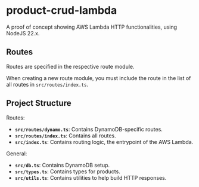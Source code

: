 # product-crud-lambda

A proof of concept showing AWS Lambda HTTP functionalities, using NodeJS 22.x.

## Routes

Routes are specified in the respective route module.

When creating a new route module, you must include the route in the list of all routes in `src/routes/index.ts`.

## Project Structure

Routes:

- **`src/routes/dynamo.ts`**: Contains DynamoDB-specific routes.
- **`src/routes/index.ts`**: Contains all routes.
- **`src/index.ts`**: Contains routing logic, the entrypoint of the AWS Lambda.

General:

- **`src/db.ts`**: Contains DynamoDB setup.
- **`src/types.ts`**: Contains types for products.
- **`src/utils.ts`**: Contains utilities to help build HTTP responses.
